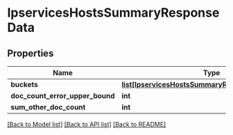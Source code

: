 # IpservicesHostsSummaryResponseData

## Properties
Name | Type | Description | Notes
------------ | ------------- | ------------- | -------------
**buckets** | [**list[IpservicesHostsSummaryResponseDataBuckets]**](IpservicesHostsSummaryResponseDataBuckets.md) |  | [optional] 
**doc_count_error_upper_bound** | **int** |  | [optional] 
**sum_other_doc_count** | **int** |  | [optional] 

[[Back to Model list]](../README.md#documentation-for-models) [[Back to API list]](../README.md#documentation-for-api-endpoints) [[Back to README]](../README.md)

